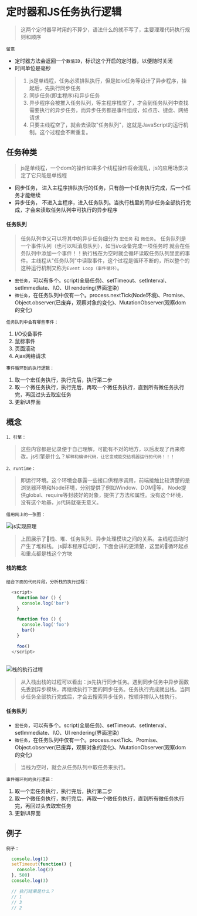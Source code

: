 # 定时器和JS任务执行逻辑

> 这两个定时器平时用的不算少，语法什么的就不写了，主要理理代码执行规则和顺序

`留意`
- 定时器方法会返回一个`数值ID`，标识这个开启的定时器，以便随时关闭
- 时间单位是毫秒

>  1. js是单线程，任务必须排队执行，但是如io任务等设计了异步程序，挂起后，先执行同步任务
>  1. 同步任务(即主程序)和异步任务
>  1. 异步程序会被推入任务队列，等主程序栈空了，才会到任务队列中查找需要执行的异步任务，而异步任务都是事件组成，如点击、键盘、网络请求
>  1. 只要主线程空了，就会去读取"任务队列"，这就是JavaScript的运行机制。这个过程会不断重复。

## 任务种类
> js是单线程，一个dom的操作如果多个线程操作将会混乱，js的应用场景决定了它只能是单线程

- 同步任务， 进入主程序排队执行的任务，只有前一个任务执行完成，后一个任务才能继续
- 异步任务， 不进入主程序，进入任务队列。当执行栈里的同步任务全部执行完成，才会来读取任务队列中可执行的异步程序


#### 任务队列
> 任务队列中又可以将其中的异步任务细分为 `宏任务` 和 `微任务`。 任务队列是一个事件队列（也可以叫消息队列），如当i/o设备完成一项任务时
> 就会在任务队列中添加一个事件！！执行栈在为空时就会循环读取任务队列里面的事件。主线程从"任务队列"中读取事件，这个过程是循环不断的，所以整个的这种运行机制又称为`Event Loop（事件循环）`。

- `宏任务`，可以有多个。script(全局任务)、setTimeout、setInterval、setImmediate、I\O、UI rendering(界面渲染)
- `微任务`，在任务队列中仅有一个。process.nextTick(Node环境)、Promise、Object.observer(已废弃，观察对象的变化)、MutationObserver(观察dom的变化)

`任务队列中会有哪些事件：`
1. I/O设备事件
1. 鼠标事件
1. 页面滚动
1. Ajax网络请求

`事件循环到的执行逻辑：`
1. 取一个宏任务执行，执行完后，执行第二步
1. 取一个微任务执行，执行完后，再取一个微任务执行，直到所有微任务执行完，再回过头去取宏任务
1. 更新UI界面


## 概念
`1、引擎：`
> 这些内容都是记录便于自己理解，可能有不对的地方，以后发现了再来修改。js引擎是什么？`解释和编译代码，让它变成能交给机器运行的代码！！！`

`2、runtime：`
> 即运行环境。这个环境会暴露一些接口供程序调用，前端接触比较清楚的是浏览器环境和Node环境，分别提供了例如Window、DOM等， Node提供global、require等封装好的对象，提供了方法和属性。没有这个环境，没有这个地基，js代码就毫无意义。

`借用网上的一张图：`

![js实现原理](http://image.yalingmai.cn/js-loop.png)

> 上图展示了栈、堆、任务队列、异步处理模块之间的关系。主线程启动时产生了堆和栈。 js脚本程序启动时，下面会讲的更清楚，这里的循环起点和重点都是栈这个方块

#### 栈的概念

`结合下面的代码片段，分析栈的执行过程：`

```js
  <script>
    function bar () {
      console.log('bar')
    }

    function foo () {
      console.log('foo')
      bar()
    }

    foo()
  </script>
  
```

![栈的执行过程](http://image.yalingmai.cn/zhan.png)

> 从入栈出栈的过程可以看出：js先执行同步任务。遇到同步任务中异步函数先丢到异步模块，再继续执行下面的同步任务。任务执行完成就出栈。当同步任务全部执行完成后，才会去搜索异步任务，按顺序排队入栈执行。

#### 任务队列
- `宏任务`，可以有多个。script(全局任务)、setTimeout、setInterval、setImmediate、I\O、UI rendering(界面渲染)
- `微任务`，在任务队列中仅有一个。process.nextTick、Promise、Object.observer(已废弃，观察对象的变化)、MutationObserver(观察dom的变化)

> 当栈为空时，就会从任务队列中取任务来执行。 

`事件循环到的执行逻辑：`
1. 取一个宏任务执行，执行完后，执行第二步
1. 取一个微任务执行，执行完后，再取一个微任务执行，直到所有微任务执行完，再回过头去取宏任务
1. 更新UI界面

## 例子

`例子：`

```js
  console.log(1)
  setTimeout(function() {
    console.log(2)
  }, 500)
  console.log(3)

  // 执行结果是什么？
  // 1
  // 3
  // 2
```


